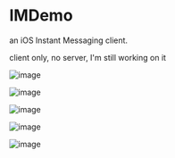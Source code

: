 # IMDemo
an iOS Instant Messaging client.

client only, no server, I'm still working on it

![image](http://i1.tietuku.com/d570a92d32ca29a9.png)




![image](http://i1.tietuku.com/eac58c9d1440c3c3.png)




![image](http://i1.tietuku.com/86f991109188914b.png)





![image](http://i1.tietuku.com/a2ff6423c2206a2e.png)




![image](http://i1.tietuku.com/5790b00ef432f414.png)



